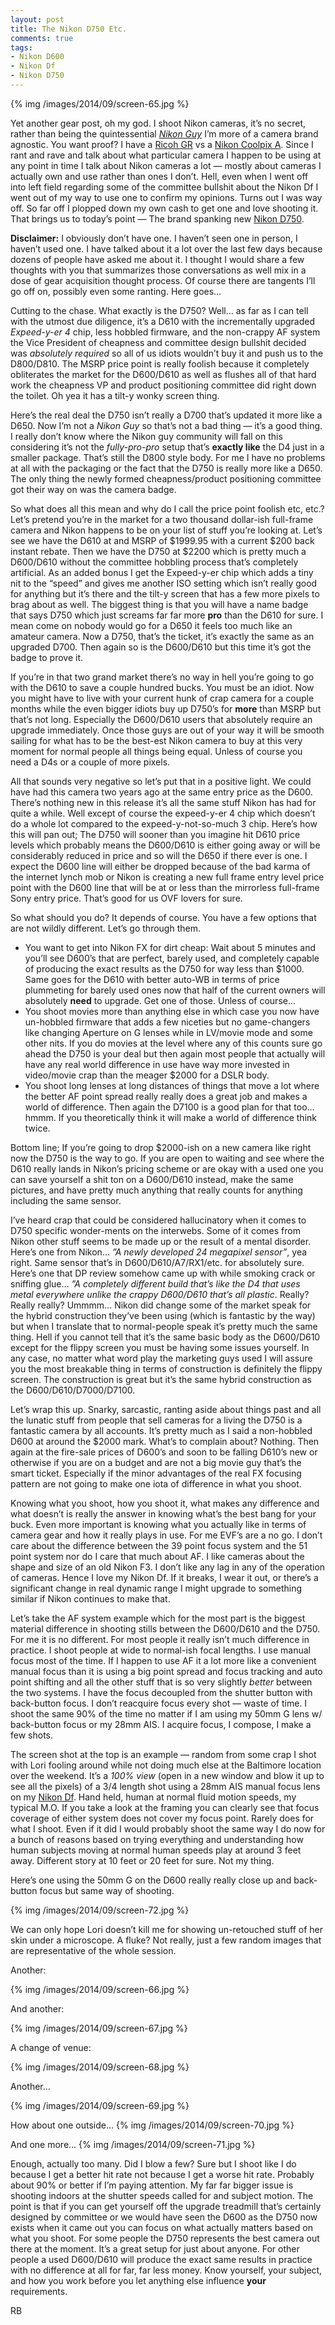 ```yaml
---
layout: post
title: The Nikon D750 Etc.
comments: true
tags:
- Nikon D600
- Nikon Df
- Nikon D750
---
```


{% img /images/2014/09/screen-65.jpg %}

Yet another gear post, oh my god. I shoot Nikon cameras, it’s no secret, rather than being the quintessential *[Nikon Guy](http://photo.rwboyer.com/2014/02/13/nikon-guy-nit-picks-50mm-g-etc/ "Nikon Guy Pickiness")* I’m more of a camera brand agnostic. You want proof? I have a [Ricoh GR](http://www.amazon.com/gp/product/B00CGY4N7Y/ref=as_li_tl?ie=UTF8&camp=1789&creative=390957&creativeASIN=B00CGY4N7Y&linkCode=as2&tag=rbde-20&linkId=ZKNWSO34JPOOJ4M7 "Ricoh GR") vs a [Nikon Coolpix A](http://www.amazon.com/gp/product/B00BOZ1XA6/ref=as_li_tl?ie=UTF8&camp=1789&creative=390957&creativeASIN=B00BOZ1XA6&linkCode=as2&tag=rbde-20&linkId=P3TURVHWCEHOBB3L "Nikon Coolpix A"). Since I rant and rave and talk about what particular camera I happen to be using at any point in time I talk about Nikon cameras a lot — mostly about cameras I actually own and use rather than ones I don’t. Hell, even when I went off into left field regarding some of the committee bullshit about the Nikon Df I went out of my way to use one to confirm my opinions. Turns out I was way off. So far off I plopped down my own cash to get one and love shooting it. That brings us to today’s point — The brand spanking new [Nikon D750](http://www.amazon.com/gp/product/B0060MVJ1Q/ref=as_li_tl?ie=UTF8&camp=1789&creative=390957&creativeASIN=B0060MVJ1Q&linkCode=as2&tag=rbde-20&linkId=L47HDKI6B5B4AICF "Nikon D750").

<!--more-->

**Disclaimer:** I obviously don’t have one. I haven’t seen one in person, I haven’t used one. I have talked about it a lot over the last few days because dozens of people have asked me about it. I thought I would share a few thoughts with you that summarizes those conversations as well mix in a dose of gear acquisition thought process. Of course there are tangents I’ll go off on, possibly even some ranting. Here goes…

  
Cutting to the chase. What exactly is the D750? Well… as far as I can tell with the utmost due diligence, it’s a D610 with the incrementally upgraded *Expeed-y-er 4* chip, less hobbled firmware, and the non-crappy AF system the Vice President of cheapness and committee design bullshit decided was *absolutely required* so all of us idiots wouldn’t buy it and push us to the D800/D810. The MSRP price point is really foolish because it completely obliterates the market for the D600/D610 as well as flushes all of that hard work the cheapness VP and product positioning committee did right down the toilet. Oh yea it has a tilt-y wonky screen thing.

Here’s the real deal the D750 isn’t really a D700 that’s updated it more like a D650. Now I’m not a *Nikon Guy* so that’s not a bad thing — it’s a good thing. I really don’t know where the Nikon guy community will fall on this considering it’s not the *fully-pro-pro* setup that’s **exactly like** the D4 just in a smaller package. That’s still the D800 style body. For me I have no problems at all with the packaging or the fact that the D750 is really more like a D650. The only thing the newly formed cheapness/product positioning committee got their way on was the camera badge. 

So what does all this mean and why do I call the price point foolish etc, etc.? Let’s pretend you’re in the market for a two thousand dollar-ish full-frame camera and Nikon happens to be on your list of stuff you’re looking at. Let’s see we have the D610 at and MSRP of $1999.95 with a current $200 back instant rebate. Then we have the D750 at $2200 which is pretty much a D600/D610 without the committee hobbling process that’s completely artificial. As an added bonus I get the Expeed-y-er chip which adds a tiny nit to the “speed” and gives me another ISO setting which isn’t really good for anything but it’s there and the tilt-y screen that has a few more pixels to brag about as well. The biggest thing is that you will have a name badge that says D750 which just screams far far more **pro** than the D610 for sure. I mean come on nobody would go for a D650 it feels too much like an amateur camera. Now a D750, that’s the ticket, it’s exactly the same as an upgraded D700. Then again so is the D600/D610 but this time it’s got the badge to prove it. 

If you’re in that two grand market there’s no way in hell you’re going to go with the D610 to save a couple hundred bucks. You must be an idiot. Now you might have to live with your current hunk of crap camera for a couple months while the even bigger idiots buy up D750’s for **more** than MSRP but that’s not long. Especially the D600/D610 users that absolutely require an upgrade immediately. Once those guys are out of your way it will be smooth sailing for what has to be the best-est Nikon camera to buy at this very moment for normal people all things being equal. Unless of course you need a D4s or a couple of more pixels.

All that sounds very negative so let’s put that in a positive light. We could have had this camera two years ago at the same entry price as the D600. There’s nothing new in this release it’s all the same stuff Nikon has had for quite a while. Well except of course the expeed-y-er 4 chip which doesn’t do a whole lot compared to the expeed-y-not-so-much 3 chip. Here’s how this will pan out; The D750 will sooner than you imagine  hit D610 price levels which probably means the D600/D610 is either going away or will be considerably reduced in price and so will the D650 if there ever is one. I expect the D600 line will either be dropped because of the bad karma of the internet lynch mob or Nikon is creating a new full frame entry level price point with the D600 line that will be at or less than the mirrorless full-frame Sony entry price. That’s good for us OVF lovers for sure.

So what should you do? It depends of course. You have a few options that are not wildly different. Let’s go through them.

- You want to get into Nikon FX for dirt cheap: Wait about 5 minutes and you’ll see D600’s that are perfect, barely used, and completely capable of producing the exact results as the D750 for way less than $1000. Same goes for the D610 with better auto-WB in terms of price plummeting for barely used ones now that half of the current owners will absolutely **need** to upgrade. Get one of those. Unless of course…
- You shoot movies more than anything else in which case you now have un-hobbled firmware that adds a few niceties but no game-changers like changing Aperture on G lenses while in LV/movie mode and some other nits. If you do movies at the level where any of this counts sure go ahead the D750 is your deal but then again most people that actually will have any real world difference in use have way more invested in video/movie crap than the meager $2000 for a DSLR body.
- You shoot long lenses at long distances of things that move a lot where the better AF point spread really really does a great job and makes a world of difference. Then again the D7100 is a good plan for that too… hmmm. If you theoretically think it will make a world of difference think twice. 

Bottom line; If you’re going to drop $2000-ish on a new camera like right now the D750 is the way to go. If you are open to waiting and see where the D610 really lands in Nikon’s pricing scheme or are okay with a used one you can save yourself a shit ton on a D600/D610 instead, make the same pictures, and have pretty much anything that really counts for anything including the same sensor.

I’ve heard crap that could be considered hallucinatory when it comes to D750 specific wonder-ments on the interwebs. Some of it comes from Nikon other stuff seems to be made up or the result of a mental disorder. Here’s one from Nikon… *”A newly developed 24 megapixel sensor”*, yea right. Same sensor that’s in D600/D610/A7/RX1/etc. for absolutely sure. Here’s one that DP review somehow came up with while smoking crack or sniffing glue… *”A completely different build that’s like the D4 that uses metal everywhere unlike the crappy D600/D610 that’s all plastic*. Really? Really really? Ummmm… Nikon did change some of the market speak for the hybrid construction they’ve been using (which is fantastic by the way) but when I translate that to normal-people speak it’s pretty much the same thing. Hell if you cannot tell that it’s the same basic body as the D600/D610 except for the flippy screen you must be having some issues yourself. In any case, no matter what word play the marketing guys used I will assure you the most breakable thing in terms of construction is definitely the flippy screen. The construction is great but it’s the same hybrid construction as the D600/D610/D7000/D7100.

Let’s wrap this up. Snarky, sarcastic, ranting aside about things past and all the lunatic stuff from people that sell cameras for a living the D750 is a fantastic camera by all accounts. It’s pretty much as I said a non-hobbled D600 at around the $2000 mark. What’s to complain about? Nothing. Then again at the fire-sale prices of D600’s and soon to be falling D610’s new or otherwise if you are on a budget and are not a big movie guy that’s the smart ticket. Especially if the minor advantages of the real FX focusing pattern are not going to make one iota of difference in what you shoot.

Knowing what you shoot, how you shoot it, what makes any difference and what doesn’t is really the answer in knowing what’s the best bang for your buck. Even more important is knowing what you actually like in terms of camera gear and how it really plays in use. For me EVF’s are a no go. I don’t care about the difference between the 39 point focus system and the 51 point system nor do I care that much about AF. I like cameras about the shape and size of an old Nikon F3. I don’t like any lag in any of the operation of cameras. Hence I love my Nikon Df. If it breaks, I wear it out, or there’s a significant change in real dynamic range I might upgrade to something similar if Nikon continues to make that.

Let’s take the AF system example which for the most part is the biggest material difference in shooting stills between the D600/D610 and the D750. For me it is no different. For most people it really isn’t much difference in practice. I shoot people at wide to normal-ish focal lengths. I use manual focus most of the time. If I happen to use AF it a lot more like a convenient manual focus than it is using a big point spread and focus tracking and auto point shifting and all the other stuff that is so very slightly *better* between the two systems. I have the focus decoupled from the shutter button with back-button focus. I don’t reacquire focus every shot — waste of time. I shoot the same 90% of the time no matter if I am using my 50mm G lens w/ back-button focus or my 28mm AIS. I acquire focus, I compose, I make a few shots. 

The screen shot at the top is an example — random from some crap I shot with Lori fooling around while not doing much else at the Baltimore location over the weekend. It’s a *100% view* (open in a new window and blow it up to see all the pixels) of a 3/4 length shot using a 28mm AIS manual focus lens on my [Nikon Df](http://www.amazon.com/gp/product/B00GD1K8J8/ref=as_li_tl?ie=UTF8&camp=1789&creative=390957&creativeASIN=B00GD1K8J8&linkCode=as2&tag=rbde-20&linkId=HLIQMRKG3LVPFN4K "Nikon Df"). Hand held, human at normal fluid motion speeds, my typical M.O. If you take a look at the framing you can clearly see that focus coverage of either system does not cover my focus point. Rarely does for what I shoot. Even if it did I would probably shoot the same way I do now for a bunch of reasons based on trying everything and understanding how human subjects moving at normal human speeds play at around 3 feet away. Different story at 10 feet or 20 feet for sure. Not my thing. 

Here’s one using the 50mm G on the D600 really really close up and back-button focus but same way of shooting.

{% img /images/2014/09/screen-72.jpg %}

We can only hope Lori doesn’t kill me for showing un-retouched stuff of her skin under a microscope. A fluke? Not really, just a few random images that are representative of the whole session.

Another:

{% img /images/2014/09/screen-66.jpg %}

And another:

{% img /images/2014/09/screen-67.jpg %}

A change of venue:

{% img /images/2014/09/screen-68.jpg %}

Another…

{% img /images/2014/09/screen-69.jpg %}

How about one outside… 
{% img /images/2014/09/screen-70.jpg %}

And one more…
{% img /images/2014/09/screen-71.jpg %}

Enough, actually too many. Did I blow a few? Sure but I shoot like I do because I get a better hit rate not because I get a worse hit rate. Probably about 90% or better if I’m paying attention. My far far bigger issue is shooting indoors at the shutter speeds called for and subject motion. The point is that if you can get yourself off the upgrade treadmill that’s certainly designed by committee or we would have seen the D600 as the D750 now exists when it came out you can focus on what actually matters based on what you shoot. For some people the D750 represents the best camera out there at the moment. It’s a great setup for just about anyone. For other people a used D600/D610 will produce the exact same results in practice with no difference at all for far, far less money. Know yourself, your subject, and how you work before you let anything else influence **your** requirements.

RB